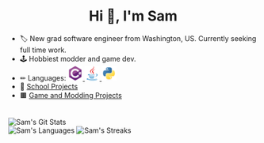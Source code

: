 <h1 align="center">Hi 👋, I'm Sam</h1>
<ul>
  <li>🏷 New grad software engineer from Washington, US. Currently seeking full time work.</li>
  <li>🕹 Hobbiest modder and game dev.</li>
  <li>✏ Languages: <a href="https://www.w3schools.com/cs/" target="_blank" rel="noreferrer"> <img src="https://raw.githubusercontent.com/devicons/devicon/master/icons/csharp/csharp-original.svg" alt="csharp" width="30" height="30"/> </a> <a href="https://www.java.com" target="_blank" rel="noreferrer"> <img src="https://raw.githubusercontent.com/devicons/devicon/master/icons/java/java-original.svg" alt="java" width="30" height="30"/> </a> <a href="https://www.python.org" target="_blank" rel="noreferrer"> <img src="https://raw.githubusercontent.com/devicons/devicon/master/icons/python/python-original.svg" alt="python" width="30" height="30"/> </a> </li>
  <li>📕 <a href="https://github.com/stars/dragoni7/lists/wsu-course-projects">School Projects</a></li>
  <li>🟫 <a href="https://github.com/stars/dragoni7/lists/game-mods-and-projects">Game and Modding Projects</a></li>
</ul>

 <div>
   <br>
   <img src="https://github-readme-stats.vercel.app/api?username=dragoni7&theme=blueberry&show_icons=true&hide_border=false&count_private=true" alt="Sam's Git Stats"/>
   <br>
   <img src="https://github-readme-stats.vercel.app/api/top-langs?username=dragoni7&theme=blueberry&langs_count=10&show_icons=true&locale=en&layout=compact" alt="Sam's Languages"/>
   <img src="https://github-readme-streak-stats.herokuapp.com/?user=dragoni7&theme=blueberry&hide_border=false" alt="Sam's Streaks", height=215/>
</div>

